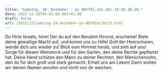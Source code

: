 ```yaml
---
title: 'Samstag, 10. Dezember : ps 80(79),2ac.3bc.15-16.18-19.'
date: 2022-12-10T06:42:00.001+01:00
draft: false
url: /2022/12/samstag-10-dezember-ps-80792ac3bc15.html
---
```


Du Hirte Israels, höre! Der du auf den Kerubim thronst, erscheine! Biete deine gewaltige Macht auf, und komm uns zu Hilfe! Gott der Heerscharen, wende dich uns wieder zu! Blick vom Himmel herab, und sieh auf uns! Sorge für diesen Weinstock und für den Garten, den deine Rechte gepflanzt hat. Deine Hand schütze den Mann zu deiner Rechten, den Menschensohn, den du für dich groß und stark gemacht. Erhalt uns am Leben! Dann wollen wir deinen Namen anrufen und nicht von dir weichen.